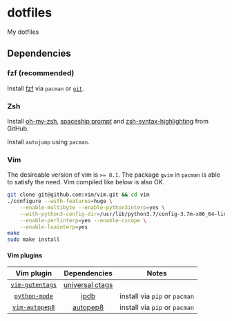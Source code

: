 # dotfiles
My dotfiles

## Dependencies
### fzf (recommended)
Install [fzf][fzf] via `pacman` or [`git`][fzf-git].

[fzf]: https://github.com/junegunn/fzf
[fzf-git]: https://github.com/junegunn/fzf#using-git

### Zsh
Install [oh-my-zsh][omz], [spaceship prompt][spaceship] and [zsh-syntax-highlighting][zsh-highlight] from GitHub.

Install `autojump` using `pacman`.

[omz]: https://github.com/robbyrussell/oh-my-zsh
[spaceship]: https://github.com/denysdovhan/spaceship-prompt#oh-my-zsh
[zsh-highlight]: https://github.com/zsh-users/zsh-syntax-highlighting/blob/master/INSTALL.md#oh-my-zsh

### Vim
The desireable version of vim is `>= 8.1`. The package `gvim` in `pacman` is able to satisfy the need. Vim compiled like below is also OK.

```bash
git clone git@github.com:vim/vim.git && cd vim
./configure --with-features=huge \
    --enable-multibyte --enable-python3interp=yes \
    --with-python3-config-dir=/usr/lib/python3.7/config-3.7m-x86_64-linux-gnu \
    --enable-perlinterp=yes --enable-cscope \
    --enable-luainterp=yes
make
sudo make install
```

#### Vim plugins
| Vim plugin                     | Dependencies             | Notes                         |
|:------------------------------:|:------------------------:|:-----------------------------:|
| [`vim-gutentags`][gutentags]   | [universal ctags][ctags] |                               |
| [`python-mode`][python-mode]   | [ipdb][ipdb]             | install via `pip` or `pacman` |
| [`vim-autopep8`][vim-autopep8] | [autopep8][autopep8]     | install via `pip` or `pacman` |


[python-mode]: https://github.com/python-mode/python-mode
[gutentags]: https://github.com/ludovicchabant/vim-gutentags
[ctags]: https://github.com/universal-ctags/ctags/blob/master/docs/autotools.rst
[ipdb]: https://pypi.org/project/ipdb/
[vim-autopep8]: https://github.com/tell-k/vim-autopep8
[autopep8]: https://github.com/hhatto/autopep8
